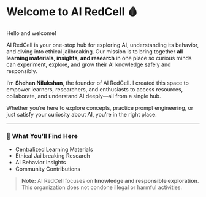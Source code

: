 # Welcome to AI RedCell 🩸

Hello and welcome!  

AI RedCell is your one-stop hub for exploring AI, understanding its behavior, and diving into ethical jailbreaking. Our mission is to bring together **all learning materials, insights, and research** in one place so curious minds can experiment, explore, and grow their AI knowledge safely and responsibly.  

I’m **Shehan Nilukshan**, the founder of AI RedCell. I created this space to empower learners, researchers, and enthusiasts to access resources, collaborate, and understand AI deeply—all from a single hub.  

Whether you’re here to explore concepts, practice prompt engineering, or just satisfy your curiosity about AI, you’re in the right place.  

---

### 🔗 What You’ll Find Here
- Centralized Learning Materials  
- Ethical Jailbreaking Research  
- AI Behavior Insights  
- Community Contributions  

> **Note:** AI RedCell focuses on **knowledge and responsible exploration**. This organization does not condone illegal or harmful activities.

